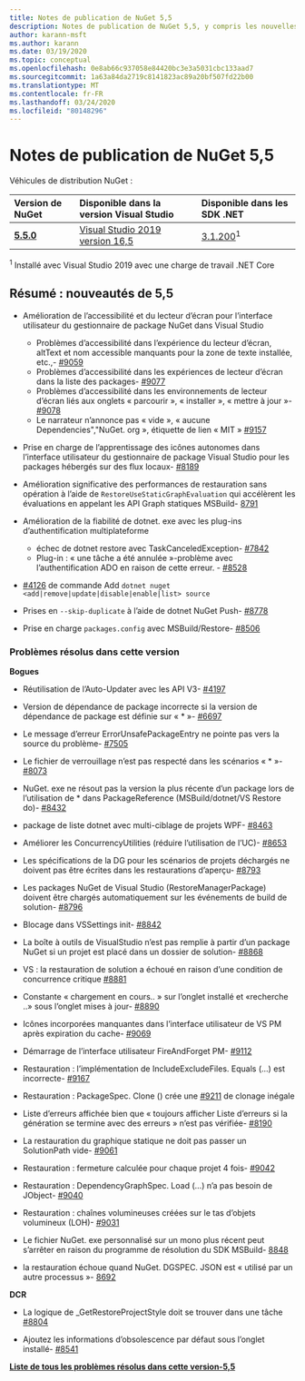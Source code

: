 ```yaml
---
title: Notes de publication de NuGet 5,5
description: Notes de publication de NuGet 5,5, y compris les nouvelles fonctionnalités, les correctifs de bogues et DCR.
author: karann-msft
ms.author: karann
ms.date: 03/19/2020
ms.topic: conceptual
ms.openlocfilehash: 0e8ab66c937058e84420bc3e3a5031cbc133aad7
ms.sourcegitcommit: 1a63a84da2719c8141823ac89a20bf507fd22b00
ms.translationtype: MT
ms.contentlocale: fr-FR
ms.lasthandoff: 03/24/2020
ms.locfileid: "80148296"
---
```

# <a name="nuget-55-release-notes"></a>Notes de publication de NuGet 5,5

Véhicules de distribution NuGet :

| Version de NuGet | Disponible dans la version Visual Studio| Disponible dans les SDK .NET|
|:---|:---|:---|
| [**5.5.0**](https://nuget.org/downloads) | [Visual Studio 2019 version 16,5](https://visualstudio.microsoft.com/downloads/) | [3.1.200](https://dotnet.microsoft.com/download/dotnet-core/3.1)<sup>1</sup> |

<sup>1</sup> Installé avec Visual Studio 2019 avec une charge de travail .NET Core

## <a name="summary-whats-new-in-55"></a>Résumé : nouveautés de 5,5

* Amélioration de l’accessibilité et du lecteur d’écran pour l’interface utilisateur du gestionnaire de package NuGet dans Visual Studio
    * Problèmes d’accessibilité dans l’expérience du lecteur d’écran, altText et nom accessible manquants pour la zone de texte installée, etc.,- [#9059](https://github.com/NuGet/Home/issues/9059)
    * Problèmes d’accessibilité dans les expériences de lecteur d’écran dans la liste des packages- [#9077](https://github.com/NuGet/Home/issues/9077)
    * Problèmes d’accessibilité dans les environnements de lecteur d’écran liés aux onglets « parcourir », « installer », « mettre à jour »- [#9078](https://github.com/NuGet/Home/issues/9078)
    * Le narrateur n’annonce pas « vide », « aucune Dependencies","NuGet. org », étiquette de lien « MIT » [#9157](https://github.com/NuGet/Home/issues/9157)

* Prise en charge de l’apprentissage des icônes autonomes dans l’interface utilisateur du gestionnaire de package Visual Studio pour les packages hébergés sur des flux locaux- [#8189](https://github.com/NuGet/Home/issues/8189)

* Amélioration significative des performances de restauration sans opération à l’aide de `RestoreUseStaticGraphEvaluation` qui accélèrent les évaluations en appelant les API Graph statiques MSBuild- [8791](https://github.com/NuGet/Home/issues/8791)

* Amélioration de la fiabilité de dotnet. exe avec les plug-ins d’authentification multiplateforme
    * échec de dotnet restore avec TaskCanceledException- [#7842](https://github.com/NuGet/Home/issues/7842)
    * Plug-in : « une tâche a été annulée »-problème avec l’authentification ADO en raison de cette erreur. - [#8528](https://github.com/NuGet/Home/issues/8528)

* [#4126](https://github.com/NuGet/Home/issues/4126) de commande Add `dotnet nuget <add|remove|update|disable|enable|list> source`

* Prises en `--skip-duplicate` à l’aide de dotnet NuGet Push- [#8778](https://github.com/NuGet/Home/issues/8778)

* Prise en charge `packages.config` avec MSBuild/Restore- [#8506](https://github.com/NuGet/Home/issues/8506)

### <a name="issues-fixed-in-this-release"></a>Problèmes résolus dans cette version

**Bogues**

* Réutilisation de l’Auto-Updater avec les API V3- [#4197](https://github.com/NuGet/Home/issues/4197)

* Version de dépendance de package incorrecte si la version de dépendance de package est définie sur « * »- [#6697](https://github.com/NuGet/Home/issues/6697)

* Le message d’erreur ErrorUnsafePackageEntry ne pointe pas vers la source du problème- [#7505](https://github.com/NuGet/Home/issues/7505)

* Le fichier de verrouillage n’est pas respecté dans les scénarios « * »- [#8073](https://github.com/NuGet/Home/issues/8073)

* NuGet. exe ne résout pas la version la plus récente d’un package lors de l’utilisation de * dans PackageReference (MSBuild/dotnet/VS Restore do)- [#8432](https://github.com/NuGet/Home/issues/8432)

* package de liste dotnet avec multi-ciblage de projets WPF- [#8463](https://github.com/NuGet/Home/issues/8463)

* Améliorer les ConcurrencyUtilities (réduire l’utilisation de l’UC)- [#8653](https://github.com/NuGet/Home/issues/8653)

* Les spécifications de la DG pour les scénarios de projets déchargés ne doivent pas être écrites dans les restaurations d’aperçu- [#8793](https://github.com/NuGet/Home/issues/8793)

* Les packages NuGet de Visual Studio (RestoreManagerPackage) doivent être chargés automatiquement sur les événements de build de solution- [#8796](https://github.com/NuGet/Home/issues/8796)

* Blocage dans VSSettings init- [#8842](https://github.com/NuGet/Home/issues/8842)

* La boîte à outils de VisualStudio n’est pas remplie à partir d’un package NuGet si un projet est placé dans un dossier de solution- [#8868](https://github.com/NuGet/Home/issues/8868)

* VS : la restauration de solution a échoué en raison d’une condition de concurrence critique [#8881](https://github.com/NuGet/Home/issues/8881)

* Constante « chargement en cours.. » sur l’onglet installé et «recherche <term>..» sous l’onglet mises à jour- [#8890](https://github.com/NuGet/Home/issues/8890)

* Icônes incorporées manquantes dans l’interface utilisateur de VS PM après expiration du cache- [#9069](https://github.com/NuGet/Home/issues/9069)

* Démarrage de l’interface utilisateur FireAndForget PM- [#9112](https://github.com/NuGet/Home/issues/9112)

* Restauration : l’implémentation de IncludeExcludeFiles. Equals (...) est incorrecte- [#9167](https://github.com/NuGet/Home/issues/9167)

* Restauration : PackageSpec. Clone () crée une [#9211](https://github.com/NuGet/Home/issues/9211) de clonage inégale

* Liste d’erreurs affichée bien que « toujours afficher Liste d’erreurs si la génération se termine avec des erreurs » n’est pas vérifiée- [#8190](https://github.com/NuGet/Home/issues/8190)

* La restauration du graphique statique ne doit pas passer un SolutionPath vide- [#9061](https://github.com/NuGet/Home/issues/9061)

* Restauration : fermeture calculée pour chaque projet 4 fois- [#9042](https://github.com/NuGet/Home/issues/9042)

* Restauration : DependencyGraphSpec. Load (...) n’a pas besoin de JObject- [#9040](https://github.com/NuGet/Home/issues/9040)

* Restauration : chaînes volumineuses créées sur le tas d’objets volumineux (LOH)- [#9031](https://github.com/NuGet/Home/issues/9031)

* Le fichier NuGet. exe personnalisé sur un mono plus récent peut s’arrêter en raison du programme de résolution du SDK MSBuild- [8848](https://github.com/NuGet/Home/issues/8848)

* la restauration échoue quand NuGet. DGSPEC. JSON est « utilisé par un autre processus »- [8692](https://github.com/NuGet/Home/issues/8692)

**DCR**

* La logique de _GetRestoreProjectStyle doit se trouver dans une tâche [#8804](https://github.com/NuGet/Home/issues/8804)

* Ajoutez les informations d’obsolescence par défaut sous l’onglet installé- [#8541](https://github.com/NuGet/Home/issues/8541)

**[Liste de tous les problèmes résolus dans cette version-5,5](https://app.zenhub.com/workspaces/nuget-client-team-55aec9a240305cf007585881/reports/release?release=5e0e5fbd021f7aa0ec95db18)**
